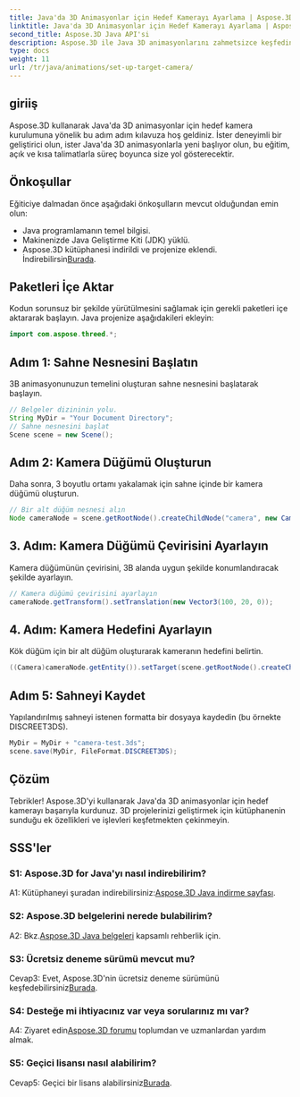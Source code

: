 ```yaml
---
title: Java'da 3D Animasyonlar için Hedef Kamerayı Ayarlama | Aspose.3D Eğitimi
linktitle: Java'da 3D Animasyonlar için Hedef Kamerayı Ayarlama | Aspose.3D Eğitimi
second_title: Aspose.3D Java API'si
description: Aspose.3D ile Java 3D animasyonlarını zahmetsizce keşfedin. Adım adım kılavuz için eğitimimizi takip edin. Büyüleyici bir 3D geliştirme yolculuğu için hemen indirin.
type: docs
weight: 11
url: /tr/java/animations/set-up-target-camera/
---
```

## giriiş

Aspose.3D kullanarak Java'da 3D animasyonlar için hedef kamera kurulumuna yönelik bu adım adım kılavuza hoş geldiniz. İster deneyimli bir geliştirici olun, ister Java'da 3D animasyonlarla yeni başlıyor olun, bu eğitim, açık ve kısa talimatlarla süreç boyunca size yol gösterecektir.

## Önkoşullar

Eğiticiye dalmadan önce aşağıdaki önkoşulların mevcut olduğundan emin olun:

- Java programlamanın temel bilgisi.
- Makinenizde Java Geliştirme Kiti (JDK) yüklü.
-  Aspose.3D kütüphanesi indirildi ve projenize eklendi. İndirebilirsin[Burada](https://releases.aspose.com/3d/java/).

## Paketleri İçe Aktar

Kodun sorunsuz bir şekilde yürütülmesini sağlamak için gerekli paketleri içe aktararak başlayın. Java projenize aşağıdakileri ekleyin:

```java
import com.aspose.threed.*;
```

## Adım 1: Sahne Nesnesini Başlatın

3B animasyonunuzun temelini oluşturan sahne nesnesini başlatarak başlayın.

```java
// Belgeler dizininin yolu.
String MyDir = "Your Document Directory";
// Sahne nesnesini başlat
Scene scene = new Scene();
```

## Adım 2: Kamera Düğümü Oluşturun

Daha sonra, 3 boyutlu ortamı yakalamak için sahne içinde bir kamera düğümü oluşturun.

```java
// Bir alt düğüm nesnesi alın
Node cameraNode = scene.getRootNode().createChildNode("camera", new Camera());
```

## 3. Adım: Kamera Düğümü Çevirisini Ayarlayın

Kamera düğümünün çevirisini, 3B alanda uygun şekilde konumlandıracak şekilde ayarlayın.

```java
// Kamera düğümü çevirisini ayarlayın
cameraNode.getTransform().setTranslation(new Vector3(100, 20, 0));
```

## 4. Adım: Kamera Hedefini Ayarlayın

Kök düğüm için bir alt düğüm oluşturarak kameranın hedefini belirtin.

```java
((Camera)cameraNode.getEntity()).setTarget(scene.getRootNode().createChildNode("target"));
```

## Adım 5: Sahneyi Kaydet

Yapılandırılmış sahneyi istenen formatta bir dosyaya kaydedin (bu örnekte DISCREET3DS).

```java
MyDir = MyDir + "camera-test.3ds";
scene.save(MyDir, FileFormat.DISCREET3DS);
```

## Çözüm

Tebrikler! Aspose.3D'yi kullanarak Java'da 3D animasyonlar için hedef kamerayı başarıyla kurdunuz. 3D projelerinizi geliştirmek için kütüphanenin sunduğu ek özellikleri ve işlevleri keşfetmekten çekinmeyin.

## SSS'ler

### S1: Aspose.3D for Java'yı nasıl indirebilirim?

 A1: Kütüphaneyi şuradan indirebilirsiniz:[Aspose.3D Java indirme sayfası](https://releases.aspose.com/3d/java/).

### S2: Aspose.3D belgelerini nerede bulabilirim?

 A2: Bkz.[Aspose.3D Java belgeleri](https://reference.aspose.com/3d/java/) kapsamlı rehberlik için.

### S3: Ücretsiz deneme sürümü mevcut mu?

 Cevap3: Evet, Aspose.3D'nin ücretsiz deneme sürümünü keşfedebilirsiniz[Burada](https://releases.aspose.com/).

### S4: Desteğe mi ihtiyacınız var veya sorularınız mı var?

 A4: Ziyaret edin[Aspose.3D forumu](https://forum.aspose.com/c/3d/18) toplumdan ve uzmanlardan yardım almak.

### S5: Geçici lisansı nasıl alabilirim?

Cevap5: Geçici bir lisans alabilirsiniz[Burada](https://purchase.aspose.com/temporary-license/).